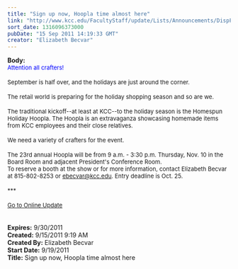 ```yaml
---
title: "Sign up now, Hoopla time almost here"
link: "http://www.kcc.edu/FacultyStaff/update/Lists/Announcements/DispForm.aspx?ID=443"
sort_date: 1316096373000
pubDate: "15 Sep 2011 14:19:33 GMT"
creator: "Elizabeth Becvar"
---
```


<div><b>Body:</b> <div class="ExternalClass8723C1B9C590427B870CF726EF5E460F">
<div><font color="#0000ff" size="2">Attention all crafters!</font></div><font color="#0000ff">
<div><br /></font><font size="2">September is half over, and the holidays are just around the corner.</font></div>
<div><br /><font size="2">The retail world is preparing for the holiday shopping season and so are we.</font></div>
<div><br /><font size="2">The traditional kickoff--at least at KCC--to the holiday season is the Homespun Holiday Hoopla. The Hoopla is an extravaganza showcasing homemade items from KCC employees and their close relatives.</font></div>
<div><br /><font size="2">We need a variety of crafters for the event.</font></div>
<div><br /><font size="2">The 23rd annual Hoopla will be from 9 a.m. - 3:30 p.m. Thursday, Nov. 10 in the Board Room and adjacent President's Conference Room.<br /></font></div>
<div><font size="2">To reserve a booth at the show or for more information, contact Elizabeth Becvar at <span style="white-space:nowrap" class="baec5a81-e4d6-4674-97f3-e9220f0136c1">815-802-8253</span> or </font><a href="mailto:ebecvar@kcc.edu"><font size="2">ebecvar@kcc.edu</font></a><font size="2">. Entry deadline is Oct. 25. </font></div>
<div><font size="2"></font> </div>
<div><font size="2">***</font></div>
<div><font size="2"></font> </div>
<div><a href="/FacultyStaff/update/Pages/dailyupdate.aspx"><font size="2">Go to Online Update</font></a></div>
<div><font size="2"></font> </div>
<div><font size="2"></font> </div></div></div>
<div><b>Expires:</b> 9/30/2011</div>
<div><b>Created:</b> 9/15/2011 9:19 AM</div>
<div><b>Created By:</b> Elizabeth Becvar</div>
<div><b>Start Date:</b> 9/19/2011</div>
<div><b>Title:</b> Sign up now, Hoopla time almost here</div>
